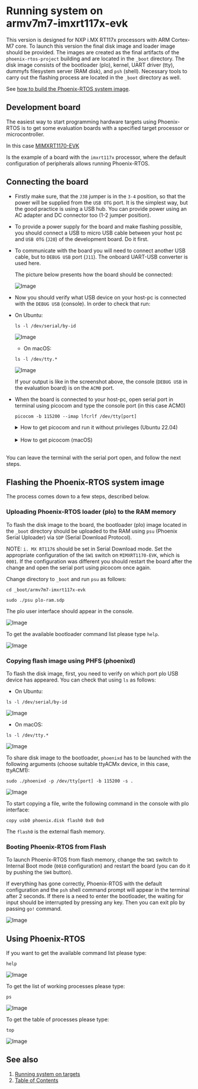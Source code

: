 # Running system on <nobr>armv7m7-imxrt117x-evk</nobr>

This version is designed for NXP i.MX RT117x processors with ARM Cortex-M7 core. To launch this version the final disk
image and loader image should be provided. The images are created as the final artifacts of the `phoenix-rtos-project`
building and are located in the `_boot` directory. The disk image consists of the bootloader (plo), kernel, UART driver
(tty), dummyfs filesystem server (RAM disk), and `psh` (shell). Necessary tools to carry out the flashing process are
located in the `_boot` directory as well.

See [how to build the Phoenix-RTOS system image](../building/index.md).

## Development board

The easiest way to start programming hardware targets using Phoenix-RTOS is to get some evaluation boards with a
specified target processor or microcontroller.

<!-- markdownlint-disable -->
 In this case [MIMXRT1170-EVK](https://www.nxp.com/design/development-boards/i-mx-evaluation-and-development-boards/i-mx-rt1170-evaluation-kit:MIMXRT1170-EVK)
<!-- markdownlint-enable -->

Is the example of a board with the `imxrt117x` processor, where the default configuration of peripherals allows running
Phoenix-RTOS.

## Connecting the board

- Firstly make sure, that the `J38` jumper is in the `3-4` position, so that the power will be supplied from the
`USB OTG` port. It is the simplest way, but the good practice is using a USB hub. You can provide power using an AC
adapter and DC connector too (1-2 jumper position).

- To provide a power supply for the board and make flashing possible, you should connect a USB to micro USB cable
between your host pc and `USB OTG` (`J20`) of the development board. Do it first.

- To communicate with the board you will need to connect another USB cable, but to `DEBUG USB` port (`J11`). The
onboard UART-USB converter is used here.

  The picture below presents how the board should be connected:

  ![Image](_images/imxrt117x-connections.png)

- Now you should verify what USB device on your host-pc is connected with the `DEBUG USB` (console). In order to check
that run:

- On Ubuntu:

  ```console
  ls -l /dev/serial/by-id
  ```

  ![Image](_images/imxrt117x-ls.png)

  - On macOS:

  ```console
  ls -l /dev/tty.*
  ```

  ![Image](_images/imxrt117x-ls-mac.png)

  If your output is like in the screenshot above, the console (`DEBUG USB` in the evaluation board) is on the `ACM0`
  port.

- When the board is connected to your host-pc, open serial port in terminal using picocom and type the console port
(in this case ACM0)

  ```console
  picocom -b 115200 --imap lfcrlf /dev/tty[port]
  ```

  <details>
  <summary>How to get picocom and run it without privileges (Ubuntu 22.04)</summary>

  ```console
  sudo apt-get update && \
  sudo apt-get install picocom
  ```

  To use picocom without sudo privileges run this command and then restart:

  ```console
  sudo usermod -a -G tty <yourname>
  ```

  </details>
  </br>

  <details>
  <summary>How to get picocom (macOS)</summary>

  ```console
  brew update &&\
  brew install picocom
  ```

  </details>
  </br>

You can leave the terminal with the serial port open, and follow the next steps.

## Flashing the Phoenix-RTOS system image

The process comes down to a few steps, described below.

### Uploading Phoenix-RTOS loader (plo) to the RAM memory

To flash the disk image to the board, the bootloader (plo) image located in the `_boot` directory should be uploaded to
the RAM using `psu` (Phoenix Serial Uploader) via `SDP` (Serial Download Protocol).

NOTE: `i. MX RT1176` should be set in Serial Download mode. Set the appropriate configuration of the `SW1` switch on
 `MIMXRT1170-EVK`, which is `0001`. If the configuration was different you should restart the board after the
 change and open the serial port using picocom once again.

Change directory to `_boot` and run `psu` as follows:

```console
cd _boot/armv7m7-imxrt117x-evk
```

```console
sudo ./psu plo-ram.sdp
```

The plo user interface should appear in the console.

![Image](_images/imxrt117x-plo.png)

To get the available bootloader command list please type `help`.

![Image](_images/imxrt117x-plo-help.png)

### Copying flash image using PHFS (phoenixd)

To flash the disk image, first, you need to verify on which port plo USB device has appeared. You can check that using
`ls` as follows:

- On Ubuntu:

```console
ls -l /dev/serial/by-id
```

![Image](_images/imxrt117x-ls-2.png)

- On macOS:

```console
ls -l /dev/tty.*
```

![Image](_images/imxrt117x-ls-mac2.png)

To share disk image to the bootloader, `phoenixd` has to be launched with the following arguments (choose suitable
ttyACMx device, in this case, ttyACM1):

```console
sudo ./phoenixd -p /dev/tty[port] -b 115200 -s .
```

![Image](_images/imxrt117x-phoenixd.png)

To start copying a file, write the following command in the console with plo interface:

```console
copy usb0 phoenix.disk flash0 0x0 0x0
```

The `flash0` is the external flash memory.

### Booting Phoenix-RTOS from Flash

To launch Phoenix-RTOS from flash memory, change the `SW1` switch to Internal Boot mode (`0010` configuration) and
restart the board (you can do it by pushing the `SW4` button).

If everything has gone correctly, Phoenix-RTOS with the default configuration and the `psh` shell command prompt will
appear in the terminal after 2 seconds. If there is a need to enter the bootloader, the waiting for input should be
interrupted by pressing any key. Then you can exit plo by passing `go!` command.

![Image](_images/imxrt117x-start.png)

## Using Phoenix-RTOS

If you want to get the available command list please type:

```console
help
```

![Image](_images/imxrt117x-help.png)

To get the list of working processes please type:

```console
ps
```

![Image](_images/imxrt117x-ps.png)

To get the table of processes please type:

```console
top
```

![Image](_images/imxrt117x-top.png)

## See also

1. [Running system on targets](index.md)
2. [Table of Contents](../index.md)
